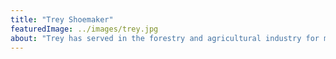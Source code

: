 ```yaml
---
title: "Trey Shoemaker"
featuredImage: ../images/trey.jpg
about: "Trey has served in the forestry and agricultural industry for many years. He also serves as co-owner of HTS. His attention to detail and drive for a seem less operation makes Halls Tree Service the best service in the area."
---
```

